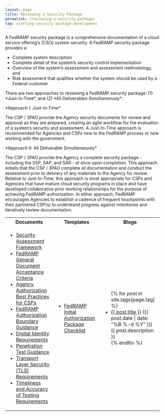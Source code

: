 ```yaml
---
layout: page
title: Reviewing a Security Package 
permalink: /reviewing-a-security-package/
tag: starting-security-package-development
---
```

<p>A FedRAMP security package is a comprehensive documentation of a cloud service offering’s (CSO) system security. A FedRAMP security package provides a: </p>
<ul>
<li>Complete system description</li>
<li>Complete detail of the system’s security control implementation</li>
<li>Overview of the system’s assessment and assessment methodology, and</li>
<li>Risk assessment that qualifies whether the system should be used by a Federal customer</li>
</ul>
<p>There are two approaches to reviewing a FedRAMP security package: (1) *Just-in-Time*, and (2) 
  *All Deliverables Simultaneously*.</p> 
<p>*Approach I: Just-In-Time*</p>
The CSP / 3PAO provide the Agency security documents for review and approval as they are prepared, creating an agile workflow for the evaluation of a system’s security and assessment. A Just-In-Time approach is recommended for Agencies and CSPs new to the FedRAMP process or new working with the government. 
<p>*Approach II: All Deliverable Simultaneously*</p>
<p>The CSP / 3PAO provide the Agency a complete security package - including the SSP, SAP, and SAR -  at once upon completion. This approach entails that the CSP / 3PAO complete all documentation and conduct the assessment prior to delivery of any materials to the Agency for review. Relative to Just-In-Time, this approach is most appropriate for CSPs and Agencies that have mature cloud security programs in place and have developed collaborative prior working relationships for the purpose of achieving FedRAMP authorization.
In either approach, FedRAMP encourages Agencies to establish a cadence of frequent touchpoints with their partnered CSP(s) to understand progress against milestones and iteratively review documentation.</p> 
<table>
<tr>
<th>Documents</th>
<th>Templates</th>
<th>Blogs</th>
</tr>
<td>
<ul>
<li><a href="{{site.baseurl}}/assets/resources/documents/FedRAMP_Security_Assessment_Framework.pdf">Security Assessment Framework</a></li>
<li><a href="{{site.baseurl}}/assets/resources/documents/FedRAMP_General_Document_Acceptance_Criteria.pdf">FedRAMP General Document Acceptance Criteria</a></li>
<li><a href="{{site.baseurl}}/assets/resources/documents/CSP_Agency_Authorization_Best_Practices_for_CSPs.pdf">Agency Authorization Best Practices for CSPs</a></li>
<li><a href="{{site.baseurl}}/assets/resources/documents/CSP_A_FedRAMP_Authorization_Boundary_Guidance.pdf">FedRAMP Authorization Boundary Guidance</a></li>
<li><a href="{{site.baseurl}}/assets/resources/documents/CSP_Digital_Identity_Requirements.pdf">Digital Identity Requirements</a></li>	
<li><a href="{{site.baseurl}}/assets/resources/documents/CSP_Penetration_Test_Guidance.pdf">Penetration Test Guidance</a></li>
<li><a href="{{site.baseurl}}/assets/resources/documents/CSP_TLS_Requirements.pdf">Transport Layer Security (TLS) Requirements</a></li>
<li><a href="{{site.baseurl}}/assets/resources/documents/CSP_Timeliness_and_Accuracy_of_Testing_Requirements.pdf">Timeliness and Accuracy of Testing Requirements</a></li>
</ul>
</td>
<td>
<ul>
<li><a href="{{site.baseurl}}/assets/resources/templates/FedRAMP-Initial-Authorization-Package-Checklist.xls">FedRAMP Initial Authorization Package Checklist</a></li>
</ul>
</td>
<td>
<ul>
{% for post in site.tags[page.tag] %}
  <li><a href="{{ post.url }}">{{ post.title }}</a> ({{ post.date | date: "%B %-d %Y" }})<br>
    {{ post.description }}
  </li>
{% endfor %}
</ul>
</td>
